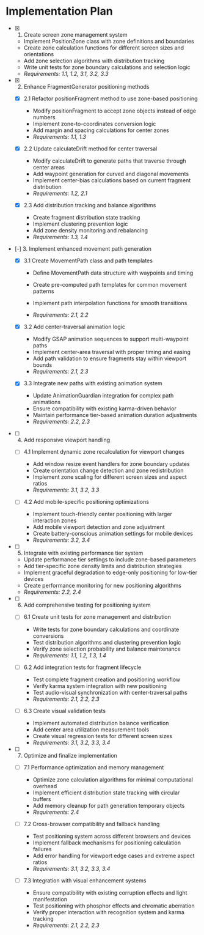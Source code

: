 # Implementation Plan

- [x] 1. Create screen zone management system

  - Implement PositionZone class with zone definitions and boundaries
  - Create zone calculation functions for different screen sizes and orientations
  - Add zone selection algorithms with distribution tracking
  - Write unit tests for zone boundary calculations and selection logic
  - _Requirements: 1.1, 1.2, 3.1, 3.2, 3.3_

- [x] 2. Enhance FragmentGenerator positioning methods

  - [x] 2.1 Refactor positionFragment method to use zone-based positioning

    - Modify positionFragment to accept zone objects instead of edge numbers
    - Implement zone-to-coordinates conversion logic
    - Add margin and spacing calculations for center zones
    - _Requirements: 1.1, 1.3_

  - [x] 2.2 Update calculateDrift method for center traversal

    - Modify calculateDrift to generate paths that traverse through center areas
    - Add waypoint generation for curved and diagonal movements
    - Implement center-bias calculations based on current fragment distribution
    - _Requirements: 1.2, 2.1_

  - [x] 2.3 Add distribution tracking and balance algorithms

    - Create fragment distribution state tracking
    - Implement clustering prevention logic
    - Add zone density monitoring and rebalancing
    - _Requirements: 1.3, 1.4_

- [-] 3. Implement enhanced movement path generation



  - [x] 3.1 Create MovementPath class and path templates



    - Define MovementPath data structure with waypoints and timing
    - Create pre-computed path templates for common movement patterns
    - Implement path interpolation functions for smooth transitions

    - _Requirements: 2.1, 2.2_

  - [x] 3.2 Add center-traversal animation logic



    - Modify GSAP animation sequences to support multi-waypoint paths
    - Implement center-area traversal with proper timing and easing
    - Add path validation to ensure fragments stay within viewport bounds
    - _Requirements: 2.1, 2.3_

  - [x] 3.3 Integrate new paths with existing animation system
























    - Update AnimationGuardian integration for complex path animations
    - Ensure compatibility with existing karma-driven behavior
    - Maintain performance tier-based animation duration adjustments
    - _Requirements: 2.2, 2.3_

- [ ] 4. Add responsive viewport handling

  - [ ] 4.1 Implement dynamic zone recalculation for viewport changes

    - Add window resize event handlers for zone boundary updates
    - Create orientation change detection and zone redistribution
    - Implement zone scaling for different screen sizes and aspect ratios
    - _Requirements: 3.1, 3.2, 3.3_

  - [ ] 4.2 Add mobile-specific positioning optimizations
    - Implement touch-friendly center positioning with larger interaction zones
    - Add mobile viewport detection and zone adjustment
    - Create battery-conscious animation settings for mobile devices
    - _Requirements: 3.2, 3.4_

- [ ] 5. Integrate with existing performance tier system

  - Update performance tier settings to include zone-based parameters
  - Add tier-specific zone density limits and distribution strategies
  - Implement graceful degradation to edge-only positioning for low-tier devices
  - Create performance monitoring for new positioning algorithms
  - _Requirements: 2.2, 2.4_

- [ ] 6. Add comprehensive testing for positioning system

  - [ ] 6.1 Create unit tests for zone management and distribution

    - Write tests for zone boundary calculations and coordinate conversions
    - Test distribution algorithms and clustering prevention logic
    - Verify zone selection probability and balance maintenance
    - _Requirements: 1.1, 1.2, 1.3, 1.4_

  - [ ] 6.2 Add integration tests for fragment lifecycle

    - Test complete fragment creation and positioning workflow
    - Verify karma system integration with new positioning
    - Test audio-visual synchronization with center-traversal paths
    - _Requirements: 2.1, 2.2, 2.3_

  - [ ] 6.3 Create visual validation tests
    - Implement automated distribution balance verification
    - Add center area utilization measurement tools
    - Create visual regression tests for different screen sizes
    - _Requirements: 3.1, 3.2, 3.3, 3.4_

- [ ] 7. Optimize and finalize implementation

  - [ ] 7.1 Performance optimization and memory management

    - Optimize zone calculation algorithms for minimal computational overhead
    - Implement efficient distribution state tracking with circular buffers
    - Add memory cleanup for path generation temporary objects
    - _Requirements: 2.4_

  - [ ] 7.2 Cross-browser compatibility and fallback handling

    - Test positioning system across different browsers and devices
    - Implement fallback mechanisms for positioning calculation failures
    - Add error handling for viewport edge cases and extreme aspect ratios
    - _Requirements: 3.1, 3.2, 3.3, 3.4_

  - [ ] 7.3 Integration with visual enhancement systems
    - Ensure compatibility with existing corruption effects and light manifestation
    - Test positioning with phosphor effects and chromatic aberration
    - Verify proper interaction with recognition system and karma tracking
    - _Requirements: 2.1, 2.2, 2.3_
